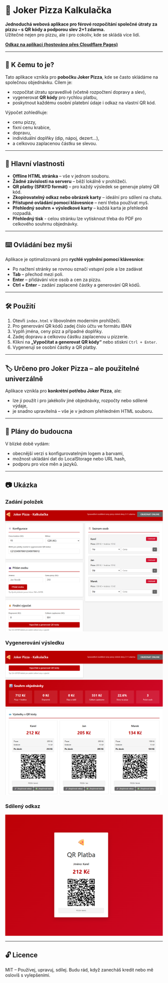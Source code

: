 # 🍕 Joker Pizza Kalkulačka

**Jednoduchá webová aplikace pro férové rozpočítání společné útraty za pizzu – s QR kódy a podporou slev 2+1 zdarma.**  
Užitečné nejen pro pizzu, ale i pro cokoliv, kde se skládá více lidí.

**[Odkaz na aplikaci (hostováno přes Cloudflare Pages)](https://jokerpizza.pages.dev/)**

---

## 🧩 K čemu to je?

Tato aplikace vznikla pro **pobočku Joker Pizza**, kde se často skládáme na společnou objednávku. Cílem je:

- rozpočítat útratu spravedlivě (včetně rozpočtení dopravy a slev),
- vygenerovat **QR kódy** pro rychlou platbu,
- poskytnout každému osobní platební údaje i odkaz na vlastní QR kód.

Výpočet zohledňuje:

- cenu pizzy,
- fixní cenu krabice,
- dopravu,
- individuální doplňky (dip, nápoj, dezert...),
- a celkovou zaplacenou částku se slevou.

---

## 🎯 Hlavní vlastnosti

- **Offline HTML stránka** – vše v jednom souboru.
- **Žádné závislosti na serveru** – běží lokálně v prohlížeči.
- **QR platby (SPAYD formát)** – pro každý výsledek se generuje platný QR kód.
- **Zkopírovatelný odkaz nebo obrázek karty** – ideální pro sdílení na chatu.
- **Přístupné ovládání pomocí klávesnice** – není třeba používat myš.
- **Přehledný souhrn + výsledkové karty** – každá karta je přehledně rozpadlá.
- **Přehledný tisk** - celou stránku lze vytisknout třeba do PDF pro celkového souhrnu objednávky.

---

## ⌨️ Ovládání bez myši

Aplikace je optimalizovaná pro **rychlé vyplnění pomocí klávesnice**:

- Po načtení stránky se rovnou označí vstupní pole a lze zadávat
- **Tab** – přechod mezi poli.
- **Enter** – přidávání více osob a cen za pizzu.
- **Ctrl + Enter** – zadání zaplacené částky a generování QR kódů.

---

## 🛠️ Použití

1. Otevři `index.html` v libovolném moderním prohlížeči.
2. Pro generování QR kódů zadej číslo účtu ve formátu IBAN
3. Vyplň jména, ceny pizz a případné doplňky.
4. Zadej dopravu a celkovou částku zaplacenou u pizzerie.
5. Klikni na **„Vypočítat a generovat QR kódy“** nebo stiskni `Ctrl + Enter`.
6. Vygenerují se osobní částky a QR platby.

---

## 🏷️ Určeno pro Joker Pizza – ale použitelné univerzálně

Aplikace vznikla pro **konkrétní potřebu Joker Pizza**, ale:

- lze ji použít i pro jakékoliv jiné objednávky, rozpočty nebo sdílené výdaje,
- je snadno upravitelná – vše je v jednom přehledném HTML souboru.

---

## 🚧 Plány do budoucna

V blízké době vydám:

- obecnější verzi s konfigurovatelným logem a barvami,
- možnost ukládání dat do LocalStorage nebo URL hash,
- podporu pro více měn a jazyků.

---

## 📷 Ukázka

### Zadání položek

![Zadání položek](docs/screenshot_1.png)

### Vygenerování výsledku

![Vygenerování výsledku](docs/screenshot_2.png)

### Sdílený odkaz

![Sdílený odkaz](docs/screenshot_3.png)

---

## 🔓 Licence

MIT – Používej, upravuj, sdílej. Budu rád, když zanecháš kredit nebo mě oslovíš s vylepšeními.

